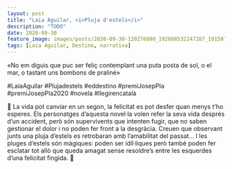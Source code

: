 ```yaml
---
layout: post
title: "Laia Aguilar, <i>Pluja d'estels</i>"
description: "TODO"
date: 2020-09-30
feature_image: images/posts/2020-09-30-120276880_192608532247287_1915074317927176316_n_17866439312076702.jpg
tags: [Laia Aguilar, Destino, narrativa]
---
```


«No em diguis que puc ser feliç contemplant una puta posta de sol, o el mar, o tastant uns bombons de praliné»
<!--more-->

#LaiaAguilar #Plujadestels #eddestino #premiJosepPla #premiJosepPla2020 #novela #llegirencatalà

🌠 La vida pot canviar en un segon, la felicitat es pot desfer quan menys t’ho esperes. Els personatges d’aquesta novel·la volen refer la seva vida després d’un accident, però són supervivents que intenten fugir, que no saben gestionar el dolor i no poden fer front a la desgràcia. Creuen que observant junts una pluja d’estels es retrobaran amb l’amabilitat del passat... I les pluges d’estels són màgiques: poden ser idíl·liques però també poden fer esclatar tot allò que queda amagat sense resoldre’s entre les esquerdes d’una felicitat fingida. 🌠

